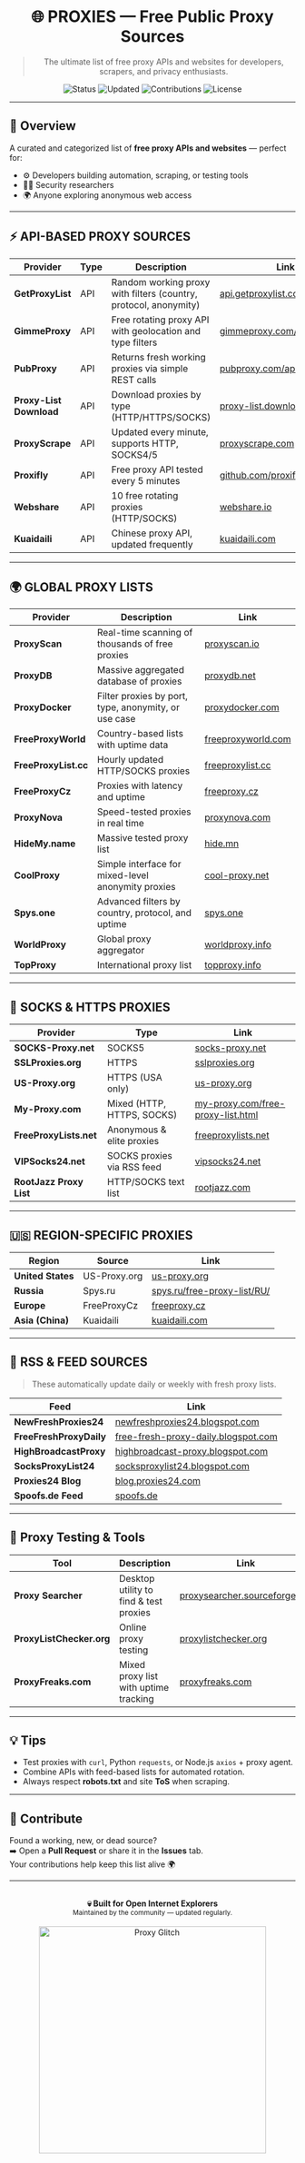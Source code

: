 <div align="center">

# 🌐 PROXIES — Free Public Proxy Sources
> The ultimate list of free proxy APIs and websites for developers, scrapers, and privacy enthusiasts.

![Status](https://img.shields.io/badge/Status-Active-success?style=for-the-badge)
![Updated](https://img.shields.io/badge/Last_Updated-October_2025-blueviolet?style=for-the-badge)
![Contributions](https://img.shields.io/badge/Contributions-Welcome-brightgreen?style=for-the-badge)
![License](https://img.shields.io/badge/License-Free-lightgrey?style=for-the-badge)

</div>

---

## 🧠 Overview
A curated and categorized list of **free proxy APIs and websites** — perfect for:
- ⚙️ Developers building automation, scraping, or testing tools  
- 🕵️‍♂️ Security researchers  
- 🌍 Anyone exploring anonymous web access  

---

## ⚡ API-BASED PROXY SOURCES

| Provider | Type | Description | Link |
|-----------|------|--------------|------|
| **GetProxyList** | API | Random working proxy with filters (country, protocol, anonymity) | [api.getproxylist.com](https://api.getproxylist.com/proxy) |
| **GimmeProxy** | API | Free rotating proxy API with geolocation and type filters | [gimmeproxy.com/api/getProxy](https://gimmeproxy.com/api/getProxy) |
| **PubProxy** | API | Returns fresh working proxies via simple REST calls | [pubproxy.com/api/proxy](http://pubproxy.com/api/proxy) |
| **Proxy-List Download** | API | Download proxies by type (HTTP/HTTPS/SOCKS) | [proxy-list.download](https://www.proxy-list.download/api/v1) |
| **ProxyScrape** | API | Updated every minute, supports HTTP, SOCKS4/5 | [proxyscrape.com](https://proxyscrape.com/free-proxy-list) |
| **Proxifly** | API | Free proxy API tested every 5 minutes | [github.com/proxifly](https://github.com/proxifly/free-proxy-list) |
| **Webshare** | API | 10 free rotating proxies (HTTP/SOCKS) | [webshare.io](https://www.webshare.io/features/free-proxy) |
| **Kuaidaili** | API | Chinese proxy API, updated frequently | [kuaidaili.com](https://www.kuaidaili.com/free/) |

---

## 🌍 GLOBAL PROXY LISTS

| Provider | Description | Link |
|-----------|--------------|------|
| **ProxyScan** | Real-time scanning of thousands of free proxies | [proxyscan.io](https://www.proxyscan.io/) |
| **ProxyDB** | Massive aggregated database of proxies | [proxydb.net](https://proxydb.net/) |
| **ProxyDocker** | Filter proxies by port, type, anonymity, or use case | [proxydocker.com](https://www.proxydocker.com/) |
| **FreeProxyWorld** | Country-based lists with uptime data | [freeproxyworld.com](https://freeproxyworld.com/) |
| **FreeProxyList.cc** | Hourly updated HTTP/SOCKS proxies | [freeproxylist.cc](https://www.freeproxylist.cc/) |
| **FreeProxyCz** | Proxies with latency and uptime | [freeproxy.cz](https://freeproxy.cz/en/proxylist/main/) |
| **ProxyNova** | Speed-tested proxies in real time | [proxynova.com](https://www.proxynova.com/proxy-server-list/) |
| **HideMy.name** | Massive tested proxy list | [hide.mn](https://hide.mn/en/proxy-list/) |
| **CoolProxy** | Simple interface for mixed-level anonymity proxies | [cool-proxy.net](https://www.cool-proxy.net/proxies) |
| **Spys.one** | Advanced filters by country, protocol, and uptime | [spys.one](https://spys.one/en/) |
| **WorldProxy** | Global proxy aggregator | [worldproxy.info](https://worldproxy.info/) |
| **TopProxy** | International proxy list | [topproxy.info](https://topproxy.info/) |

---

## 🧱 SOCKS & HTTPS PROXIES

| Provider | Type | Link |
|-----------|------|------|
| **SOCKS-Proxy.net** | SOCKS5 | [socks-proxy.net](https://www.socks-proxy.net/) |
| **SSLProxies.org** | HTTPS | [sslproxies.org](https://www.sslproxies.org/) |
| **US-Proxy.org** | HTTPS (USA only) | [us-proxy.org](https://www.us-proxy.org/) |
| **My-Proxy.com** | Mixed (HTTP, HTTPS, SOCKS) | [my-proxy.com/free-proxy-list.html](https://www.my-proxy.com/free-proxy-list.html) |
| **FreeProxyLists.net** | Anonymous & elite proxies | [freeproxylists.net](http://www.freeproxylists.net/) |
| **VIPSocks24.net** | SOCKS proxies via RSS feed | [vipsocks24.net](http://www.vipsocks24.net/feeds/posts/default) |
| **RootJazz Proxy List** | HTTP/SOCKS text list | [rootjazz.com](http://rootjazz.com/proxies/proxies.txt) |

---

## 🇺🇸 REGION-SPECIFIC PROXIES

| Region | Source | Link |
|--------|---------|------|
| **United States** | US-Proxy.org | [us-proxy.org](https://www.us-proxy.org/) |
| **Russia** | Spys.ru | [spys.ru/free-proxy-list/RU/](http://spys.ru/free-proxy-list/RU/) |
| **Europe** | FreeProxyCz | [freeproxy.cz](https://freeproxy.cz/en/proxylist/main/) |
| **Asia (China)** | Kuaidaili | [kuaidaili.com](https://www.kuaidaili.com/free/) |

---

## 🧩 RSS & FEED SOURCES

> These automatically update daily or weekly with fresh proxy lists.

| Feed | Link |
|------|------|
| **NewFreshProxies24** | [newfreshproxies24.blogspot.com](http://newfreshproxies24.blogspot.com/feeds/posts/default) |
| **FreeFreshProxyDaily** | [free-fresh-proxy-daily.blogspot.com](http://free-fresh-proxy-daily.blogspot.com/feeds/posts/default) |
| **HighBroadcastProxy** | [highbroadcast-proxy.blogspot.com](http://highbroadcast-proxy.blogspot.com/feeds/posts/default) |
| **SocksProxyList24** | [socksproxylist24.blogspot.com](http://socksproxylist24.blogspot.com/feeds/posts/default) |
| **Proxies24 Blog** | [blog.proxies24.com](http://blog.proxies24.com/) |
| **Spoofs.de Feed** | [spoofs.de](https://www.spoofs.de/feeds/posts/default) |

---

## 🧠 Proxy Testing & Tools

| Tool | Description | Link |
|------|--------------|------|
| **Proxy Searcher** | Desktop utility to find & test proxies | [proxysearcher.sourceforge.net](http://proxysearcher.sourceforge.net/Proxy%20List.php?type=socks) |
| **ProxyListChecker.org** | Online proxy testing | [proxylistchecker.org](http://proxylistchecker.org/proxylists.php?t=elite) |
| **ProxyFreaks.com** | Mixed proxy list with uptime tracking | [proxyfreaks.com](https://proxyfreaks.com/) |

---

## 💡 Tips

- Test proxies with `curl`, Python `requests`, or Node.js `axios` + proxy agent.  
- Combine APIs with feed-based lists for automated rotation.  
- Always respect **robots.txt** and site **ToS** when scraping.

---

## 🧠 Contribute

Found a working, new, or dead source?  
➡️ Open a **Pull Request** or share it in the **Issues** tab.  
Your contributions help keep this list alive 🌍  

---

<div align="center">
  <br>
  <b>💀 Built for Open Internet Explorers</b><br>
  <sub>Maintained by the community — updated regularly.</sub>
  <br><br>
  <img src="https://i.ibb.co/ykz9cnJ/glitch-proxy.gif" alt="Proxy Glitch" width="400">
</div>
